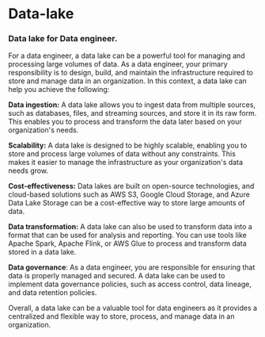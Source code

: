 # Data-lake

<h3 align="left">Data lake for Data engineer.</h3>

For a data engineer, a data lake can be a powerful tool for managing and processing large volumes of data. As a data engineer, your primary responsibility is to design, build, and maintain the infrastructure required to store and manage data in an organization. In this context, a data lake can help you achieve the following:

<b>Data ingestion:</b> A data lake allows you to ingest data from multiple sources, such as databases, files, and streaming sources, and store it in its raw form. This enables you to process and transform the data later based on your organization's needs.

<b>Scalability:</b> A data lake is designed to be highly scalable, enabling you to store and process large volumes of data without any constraints. This makes it easier to manage the infrastructure as your organization's data needs grow.

<b>Cost-effectiveness:</b> Data lakes are built on open-source technologies, and cloud-based solutions such as AWS S3, Google Cloud Storage, and Azure Data Lake Storage can be a cost-effective way to store large amounts of data.

<b>Data transformation:</b> A data lake can also be used to transform data into a format that can be used for analysis and reporting. You can use tools like Apache Spark, Apache Flink, or AWS Glue to process and transform data stored in a data lake.

<b>Data governance</b>: As a data engineer, you are responsible for ensuring that data is properly managed and secured. A data lake can be used to implement data governance policies, such as access control, data lineage, and data retention policies.

Overall, a data lake can be a valuable tool for data engineers as it provides a centralized and flexible way to store, process, and manage data in an organization.

